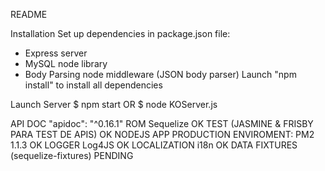 README

Installation
Set up dependencies in package.json file:
- Express server
- MySQL node library
- Body Parsing node middleware (JSON body parser)
Launch "npm install" to install all dependencies

Launch Server
$ npm start
OR
$ node KOServer.js


API DOC "apidoc": "^0.16.1"
ROM Sequelize OK
TEST (JASMINE & FRISBY PARA TEST DE APIS) OK
NODEJS APP PRODUCTION ENVIROMENT: PM2 1.1.3 OK
LOGGER Log4JS OK
LOCALIZATION i18n OK
DATA FIXTURES (sequelize-fixtures) PENDING